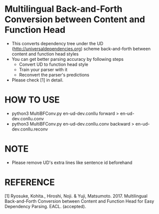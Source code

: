 

# Multilingual Back-and-Forth Conversion between Content and Function Head

- This converts dependency tree under the UD (http://universaldependencies.org) scheme back-and-forth between content and function head styles
- You can get better parsing accuracy by following steps
  - Convert UD to function head style
  - Train your parser with it
  - Reconvert the parser's predictions 
- Please check [1] in detail.

# HOW TO USE

- python3 MultiBFConv.py en-ud-dev.conllu forward > en-ud-dev.conllu.conv
- python3 MultiBFConv.py en-ud-dev.conllu.conv backward > en-ud-dev.conllu.reconv

# NOTE
- Please remove UD's extra lines like sentence id beforehand

# REFERENCE
[1] Ryosuke, Kohita., Hiroshi, Noji. & Yuji, Matsumoto. 2017. Multilingual Back-and-Forth Conversion between Content and Function Head for Easy Dependency Parsing. EACL. (accepted).  
